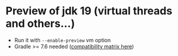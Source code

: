 # Preview of jdk 19 (virtual threads and others...)

- Run it with `--enable-preview` vm option
- Gradle >= 7.6 needed ([compatibility matrix here](https://docs.gradle.org/current/userguide/compatibility.html))